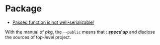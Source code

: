 # Package

* [Passed function is not well-serializable!](https://stackoverflow.com/questions/59021700/passed-function-is-not-well-serializable)

With the manual of pkg, the ```--public``` means that : ***speed up*** and disclose the sources of top-level project.
